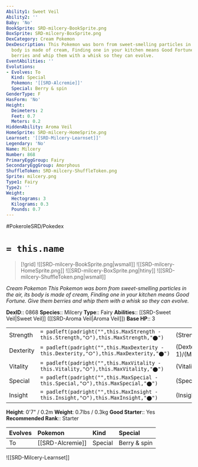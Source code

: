 ```yaml
---
Ability1: Sweet Veil
Ability2: ''
Baby: 'No'
BookSprite: SRD-milcery-BookSprite.png
BoxSprite: SRD-milcery-BoxSprite.png
DexCategory: Cream Pokemon
DexDescription: This Pokemon was born from sweet-smelling particles in the air, its
  body is made of cream, Finding one in your kitchen means Good Fortune. Give them
  berries and whip them with a whisk so they can evolve.
EventAbilities: ''
Evolutions:
- Evolves: To
  Kind: Special
  Pokemon: '[[SRD-Alcremie]]'
  Special: Berry & spin
GenderType: F
HasForm: 'No'
Height:
  Deimeters: 2
  Feet: 0.7
  Meters: 0.2
HiddenAbility: Aroma Veil
HomeSprite: SRD-milcery-HomeSprite.png
Learnset: '[[SRD-Milcery-Learnset]]'
Legendary: 'No'
Name: Milcery
Number: 868
PrimaryEggGroup: Fairy
SecondaryEggGroup: Amorphous
ShuffleToken: SRD-milcery-ShuffleToken.png
Sprite: milcery.png
Type1: Fairy
Type2: ''
Weight:
  Hectograms: 3
  Kilograms: 0.3
  Pounds: 0.7
---
```


#PokeroleSRD/Pokedex

# `= this.name`

> [!grid]
> ![[SRD-milcery-BookSprite.png|wsmall]]
> ![[SRD-milcery-HomeSprite.png]]
> ![[SRD-milcery-BoxSprite.png|htiny]]
> ![[SRD-milcery-ShuffleToken.png|wsmall]]


*Cream Pokemon*
*This Pokemon was born from sweet-smelling particles in the air, its body is made of cream, Finding one in your kitchen means Good Fortune. Give them berries and whip them with a whisk so they can evolve.*

**DexID**:: 0868
**Species**:: Milcery
**Type**:: Fairy
**Abilities**:: [[SRD-Sweet Veil|Sweet Veil]] ([[SRD-Aroma Veil|Aroma Veil]])
**Base HP**:: 3

|           |                                                                                        |                                          |
| --------- | -------------------------------------------------------------------------------------- | ---------------------------------------- |
| Strength  | `= padleft(padright("",this.MaxStrength - this.Strength,"⭘"),this.MaxStrength,"⬤")`    | (Strength::1)/(MaxStrength::3)   |
| Dexterity | `= padleft(padright("",this.MaxDexterity - this.Dexterity,"⭘"),this.MaxDexterity,"⬤")` | (Dexterity:: 1)/(MaxDexterity::3) |
| Vitality  | `= padleft(padright("",this.MaxVitality - this.Vitality,"⭘"),this.MaxVitality,"⬤")`    | (Vitality::1)/(MaxVitality::3)   |
| Special   | `= padleft(padright("",this.MaxSpecial - this.Special,"⭘"),this.MaxSpecial,"⬤")`       | (Special::2)/(MaxSpecial::4)     |
| Insight   | `= padleft(padright("",this.MaxInsight - this.Insight,"⭘"),this.MaxInsight,"⬤")`       | (Insight::2)/(MaxInsight::4)     |

**Height**: 0'7" / 0.2m
**Weight**: 0.7lbs / 0.3kg
**Good Starter**:: Yes
**Recommended Rank**:: Starter

| Evolves   | Pokemon          | Kind    | Special      |
|:----------|:-----------------|:--------|:-------------|
| To        | [[SRD-Alcremie]] | Special | Berry & spin |

![[SRD-Milcery-Learnset]]